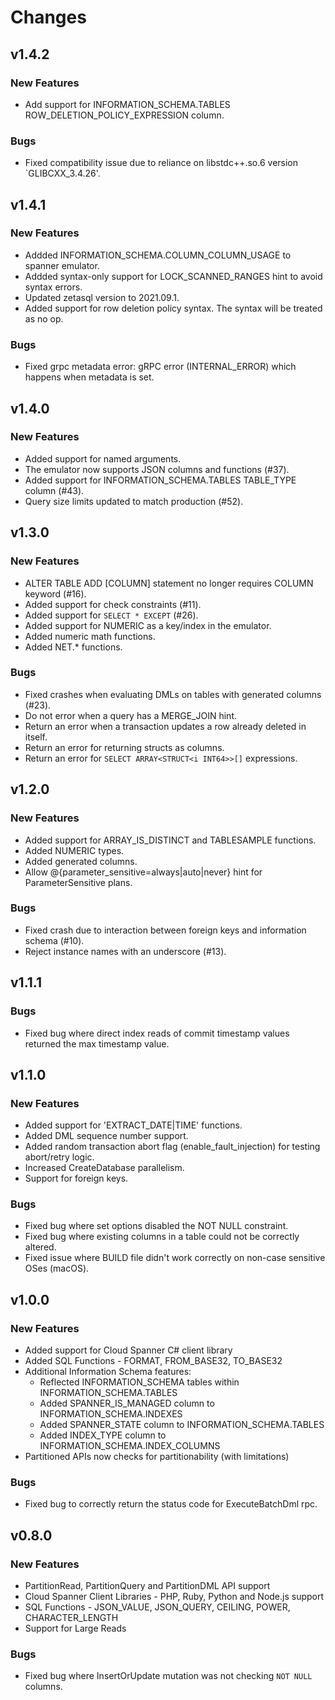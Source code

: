 # Changes

## v1.4.2

### New Features

*   Add support for INFORMATION_SCHEMA.TABLES ROW_DELETION_POLICY_EXPRESSION column.

### Bugs

*   Fixed compatibility issue due to reliance on libstdc++.so.6 version `GLIBCXX_3.4.26'.

## v1.4.1

### New Features

* Addded INFORMATION_SCHEMA.COLUMN_COLUMN_USAGE to spanner emulator.
* Addded syntax-only support for LOCK_SCANNED_RANGES hint to avoid syntax errors.
* Updated zetasql version to 2021.09.1.
* Added support for row deletion policy syntax. The syntax will be treated as no op.

### Bugs

* Fixed grpc metadata error: gRPC error (INTERNAL_ERROR) which happens when metadata is set.

## v1.4.0

### New Features

* Added support for named arguments.
* The emulator now supports JSON columns and functions (#37).
* Added support for INFORMATION_SCHEMA.TABLES TABLE_TYPE column (#43).
* Query size limits updated to match production (#52).

## v1.3.0

### New Features

* ALTER TABLE ADD [COLUMN] statement no longer requires COLUMN keyword (#16).
* Added support for check constraints (#11).
* Added support for `SELECT * EXCEPT` (#26).
* Added support for NUMERIC as a key/index in the emulator.
* Added numeric math functions.
* Added NET.* functions.

### Bugs

* Fixed crashes when evaluating DMLs on tables with generated columns (#23).
* Do not error when a query has a MERGE_JOIN hint.
* Return an error when a transaction updates a row already deleted in itself.
* Return an error for returning structs as columns.
* Return an error for `SELECT ARRAY<STRUCT<i INT64>>[]` expressions.

## v1.2.0

### New Features

* Added support for ARRAY_IS_DISTINCT and TABLESAMPLE functions.
* Added NUMERIC types.
* Added generated columns.
* Allow @{parameter_sensitive=always|auto|never} hint for ParameterSensitive plans.

### Bugs

* Fixed crash due to interaction between foreign keys and information schema (#10).
* Reject instance names with an underscore (#13).

## v1.1.1

### Bugs

* Fixed bug where direct index reads of commit timestamp values returned the max timestamp value.

## v1.1.0

### New Features

* Added support for 'EXTRACT_DATE|TIME' functions.
* Added DML sequence number support.
* Added random transaction abort flag (enable_fault_injection) for testing abort/retry logic.
* Increased CreateDatabase parallelism.
* Support for foreign keys.

### Bugs

* Fixed bug where set options disabled the NOT NULL constraint.
* Fixed bug where existing columns in a table could not be correctly altered.
* Fixed issue where BUILD file didn't work correctly on non-case sensitive OSes (macOS).

## v1.0.0

### New Features

* Added support for Cloud Spanner C# client library
* Added SQL Functions - FORMAT, FROM_BASE32, TO_BASE32
* Additional Information Schema features:
  * Reflected INFORMATION_SCHEMA tables within INFORMATION_SCHEMA.TABLES
  * Added SPANNER_IS_MANAGED column to INFORMATION_SCHEMA.INDEXES
  * Added SPANNER_STATE column to INFORMATION_SCHEMA.TABLES
  * Added INDEX_TYPE column to INFORMATION_SCHEMA.INDEX_COLUMNS
* Partitioned APIs now checks for partitionability (with limitations)

### Bugs

* Fixed bug to correctly return the status code for ExecuteBatchDml rpc.

## v0.8.0

### New Features

* PartitionRead, PartitionQuery and PartitionDML API support
* Cloud Spanner Client Libraries - PHP, Ruby, Python and Node.js support
* SQL Functions - JSON_VALUE, JSON_QUERY, CEILING, POWER, CHARACTER_LENGTH
* Support for Large Reads

### Bugs

* Fixed bug where InsertOrUpdate mutation was not checking `NOT NULL` columns.
